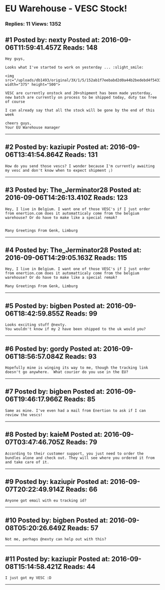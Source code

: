 # EU Warehouse - VESC Stock!

### Replies: 11 Views: 1352

## \#1 Posted by: nexty Posted at: 2016-09-06T11:59:41.457Z Reads: 148

```
Hey guys,

Looks what I've started to work on yesterday ... :slight_smile:

<img src="/uploads/db1493/original/3X/1/5/152ab1f7eebabd2d0a44b2bedebd4f54335862a7.JPG" width="375" height="500">

VESC are currently onstock and 20+shipment has been made yesterday, new batch are currently on process to be shipped today, duty tax free of course

I can already say that all the stock will be gone by the end of this week 

cheers guys,
Your EU Warehouse manager
```

---
## \#2 Posted by: kaziupir Posted at: 2016-09-06T13:41:54.864Z Reads: 131

```
How do you send those vescs? I wonder because I'm currently awaiting my vesc and don't know when to expect shipment ;)
```

---
## \#3 Posted by: The_Jerminator28 Posted at: 2016-09-06T14:26:13.410Z Reads: 123

```
Hey, I live in Belgium. I want one of those VESC's if I just order from enertion.com does it automatticaly come from the belgium warehouse? Or do have to make like a special remak? 


Many Greetings From Genk, Limburg
```

---
## \#4 Posted by: The_Jerminator28 Posted at: 2016-09-06T14:29:05.163Z Reads: 115

```
Hey, I live in Belgium. I want one of those VESC's if I just order from enertion.com does it automatticaly come from the belgium warehouse? Or do have to make like a special remak?

Many Greetings From Genk, Limburg
```

---
## \#5 Posted by: bigben Posted at: 2016-09-06T18:42:59.855Z Reads: 99

```
Looks exciting stuff @nexty. 
You wouldn't know if my 2 have been shipped to the uk would you?
```

---
## \#6 Posted by: gordy Posted at: 2016-09-06T18:56:57.084Z Reads: 93

```
Hopefully mine is winging its way to me, though the tracking link doesn't go anywhere.  What courier do you use in the EU?
```

---
## \#7 Posted by: bigben Posted at: 2016-09-06T19:46:17.966Z Reads: 85

```
Same as mine. I've even had a mail from Enertion to ask if I can review the vescs!
```

---
## \#8 Posted by: kaieM Posted at: 2016-09-07T03:47:46.705Z Reads: 79

```
According to their customer support, you just need to order the bundles alone and check out. They will see where you ordered it from and take care of it.
```

---
## \#9 Posted by: kaziupir Posted at: 2016-09-07T20:22:49.914Z Reads: 66

```
Anyone got email with eu tracking id?
```

---
## \#10 Posted by: bigben Posted at: 2016-09-08T05:20:26.649Z Reads: 57

```
Not me, perhaps @nexty can help out with this?
```

---
## \#11 Posted by: kaziupir Posted at: 2016-09-08T15:14:58.421Z Reads: 44

```
I just got my VESC :D
```

---
